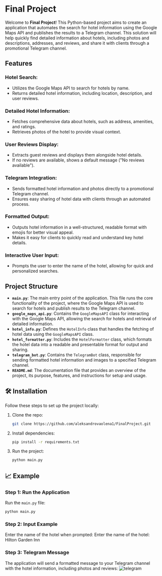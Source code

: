 # Final Project

Welcome to **Final Project**! This Python-based project aims to create an application that automates the search for hotel information using the Google Maps API and publishes the results to a Telegram channel. This solution will help quickly find detailed information about hotels, including photos and descriptions, addresses, and reviews, and share it with clients through a promotional Telegram channel.

## Features

### Hotel Search:
- Utilizes the Google Maps API to search for hotels by name.
- Returns detailed hotel information, including location, description, and user reviews.

### Detailed Hotel Information:
- Fetches comprehensive data about hotels, such as address, amenities, and ratings.
- Retrieves photos of the hotel to provide visual context.

### User Reviews Display:
- Extracts guest reviews and displays them alongside hotel details.
- If no reviews are available, shows a default message ("No reviews available").

### Telegram Integration:
- Sends formatted hotel information and photos directly to a promotional Telegram channel.
- Ensures easy sharing of hotel data with clients through an automated process.

### Formatted Output:
- Outputs hotel information in a well-structured, readable format with emojis for better visual appeal.
- Makes it easy for clients to quickly read and understand key hotel details.

### Interactive User Input:
- Prompts the user to enter the name of the hotel, allowing for quick and personalized searches.

## Project Structure

- **`main.py`**: The main entry point of the application. This file runs the core functionality of the project, where the Google Maps API is used to search for hotels and publish results to the Telegram channel.
- **`google_maps_api.py`**: Contains the `GoogleMapsAPI` class for interacting with the Google Maps API, allowing the search for hotels and retrieval of detailed information.
- **`hotel_info.py`**: Defines the `HotelInfo` class that handles the fetching of hotel data using the `GoogleMapsAPI` class.
- **`hotel_formatter.py`**: Includes the `HotelFormatter` class, which formats the hotel data into a readable and presentable format for output and sharing.
- **`telegram_bot.py`**: Contains the `TelegramBot` class, responsible for sending formatted hotel information and images to a specified Telegram channel.
- **`README.md`**: The documentation file that provides an overview of the project, its purpose, features, and instructions for setup and usage.

## 🛠️ Installation

Follow these steps to set up the project locally:

1. Clone the repo:
    ```bash
    git clone https://github.com/aleksandrovaolena1/FinalProject.git
    ```

2. Install dependencies:
    ```bash
    pip install -r requirements.txt
    ```

3. Run the project:
    ```bash
    python main.py
    ```

## 📈 Example

### Step 1: Run the Application
Run the `main.py` file:
```bash
python main.py
```
### Step 2: Input Example
Enter the name of the hotel when prompted:
Enter the name of the hotel: Hilton Garden Inn

### Step 3: Telegram Message
The application will send a formatted message to your Telegram channel with the hotel information, including photos and reviews:
![telegram](https://github.com/user-attachments/assets/9e9dea86-a2cf-477d-8b90-8f2e9c613597)






